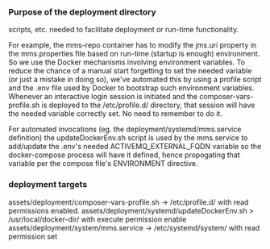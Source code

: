 ### Purpose of the deployment directory

scripts, etc. needed to facilitate deployment or run-time functionality.

For example, the mms-repo container has to modify the jms.uri property in the
mms.properties file based on run-time (startup is enough) environment. So we 
use the Docker mechanisms involving environment variables. To reduce the chance of
a manual start forgetting to set the needed variable (or just a mistake in doing so),
we've automated this by using a profile script and the .env file used by Docker to bootstrap
such environment variables. Whenever an interactive login session is initiated and the 
composer-vars-profile.sh is deployed to the /etc/profile.d/ directory, that session
will have the needed variable correctly set. No need to remember to do it.

For automated invocations (eg. the deployment/systemd/mms.service definition) the 
updateDockerEnv.sh script is used by the mms.service to add/update the .env's needed
ACTIVEMQ_EXTERNAL_FQDN variable so the docker-compose process will have it defined, hence
propogating that variable per the compose file's ENVIRONMENT directive.

### deployment targets

assets/deployment/composer-vars-profile.sh -> /etc/profile.d/  with read permissions enabled.
assets/deployment/systemd/updateDockerEnv.sh > /usr/local/docker-dir/  with execute permission enable
assets/deployment/system/mms.service  ->  /etc/systemd/system/ with read permission set